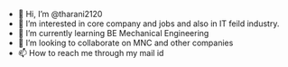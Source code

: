 - 👋 Hi, I’m @tharani2120
- 👀 I’m interested in core company and jobs
   and also in IT feild industry.
- 🌱 I’m currently learning BE Mechanical Engineering
- 💞️ I’m looking to collaborate on MNC and other companies
- 📫 How to reach me through my mail id

<!---
tharani2120/tharani2120 is a ✨ special ✨ repository because its `README.md` (this file) appears on your GitHub profile.
You can click the Preview link to take a look at your changes.
--->
